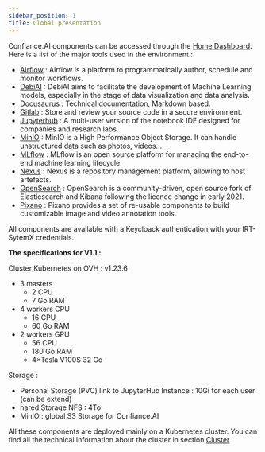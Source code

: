 ```yaml
---
sidebar_position: 1
title: Global presentation 
---
```


Confiance.AI components can be accessed through the [Home Dashboard](https://home.apps.confianceai-public.irtsysx.fr/). Here is a list of the major tools used in the environment :

- [Airflow](./airflow.md) : Airflow is a platform to programmatically author, schedule and monitor workflows.
- [DebiAI](./debiai.md) : DebiAI aims to facilitate the development of Machine Learning models, especially in the stage of data visualization and data analysis.
- [Docusaurus](./docusaurus.md) : Technical documentation, Markdown based.
- [Gitlab](./gitlab.md) : Store and review your source code in a secure environment.
- [Jupyterhub](./jupyterhub.md) : A multi-user version of the notebook IDE designed for companies and research labs.
- [MinIO](./minio.md) : MinIO is a High Performance Object Storage. It can handle unstructured data such as photos, videos...
- [MLflow](./mlflow.md) : MLflow is an open source platform for managing the end-to-end machine learning lifecycle.
- [Nexus](./nexus.md) : Nexus is a repository management platform, allowing to host artefacts.
- [OpenSearch](./opensearch.md) : OpenSearch is a community-driven, open source fork of Elasticsearch and Kibana following the licence change in early 2021.
- [Pixano](./pixano.md) : Pixano provides a set of re-usable components to build customizable image and video annotation tools.

All components are available with a Keycloack authentication with your IRT-SytemX credentials.


**The specifications for V1.1 :**

Cluster Kubernetes on OVH : v1.23.6
- 3 masters
    - 2 CPU
    - 7 Go RAM
- 4 workers CPU
    - 16 CPU
    - 60 Go RAM
- 2 workers GPU
    - 56 CPU
    - 180 Go RAM
    - 4×Tesla V100S 32 Go

Storage : 
- Personal Storage (PVC) link to JupyterHub Instance : 10Gi for each user (can be extend)
- hared Storage NFS : 4To
- MinIO : global S3 Storage for Confiance.AI


All these components are deployed mainly on a Kubernetes cluster. You can find all the technical information about the cluster in section [Cluster](/cluster/intro.md) 

